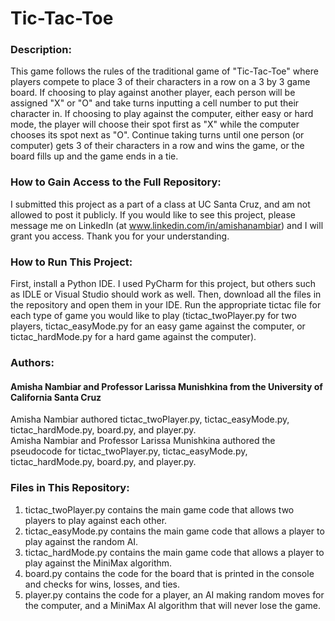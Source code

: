 # Tic-Tac-Toe
### Description:<br />
This game follows the rules of the traditional game of "Tic-Tac-Toe" where players compete to place 3 of their characters in a row on a 3 by 3 game board. If choosing to play against another player, each person will be assigned "X" or "O" and take turns inputting a cell number to put their character in. If choosing to play against the computer, either easy or hard mode, the player will choose their spot first as "X" while the computer chooses its spot next as "O". Continue taking turns until one person (or computer) gets 3 of their characters in a row and wins the game, or the board fills up and the game ends in a tie.

### How to Gain Access to the Full Repository:<br />
I submitted this project as a part of a class at UC Santa Cruz, and am not allowed to post it publicly. If you would like to see this project, please message me on LinkedIn (at www.linkedin.com/in/amishanambiar) and I will grant you access. Thank you for your understanding.

### How to Run This Project:<br />
First, install a Python IDE. I used PyCharm for this project, but others such as IDLE or Visual Studio should work as well. Then, download all the files in the repository and open them in your IDE. Run the appropriate tictac file for each type of game you would like to play (tictac_twoPlayer.py for two players, tictac_easyMode.py for an easy game against the computer, or tictac_hardMode.py for a hard game against the computer).<br />

### Authors:<br />
#### Amisha Nambiar and Professor Larissa Munishkina from the University of California Santa Cruz
Amisha Nambiar authored tictac_twoPlayer.py, tictac_easyMode.py, tictac_hardMode.py, board.py, and player.py.<br />
Amisha Nambiar and Professor Larissa Munishkina authored the pseudocode for tictac_twoPlayer.py, tictac_easyMode.py, tictac_hardMode.py, board.py, and player.py.<br />

### Files in This Repository:<br />
1. tictac_twoPlayer.py contains the main game code that allows two players to play against each other.<br />
2. tictac_easyMode.py contains the main game code that allows a player to play against the random AI.<br />
3. tictac_hardMode.py contains the main game code that allows a player to play against the MiniMax algorithm.<br />
4. board.py contains the code for the board that is printed in the console and checks for wins, losses, and ties.<br />
5. player.py contains the code for a player, an AI making random moves for the computer, and a MiniMax AI algorithm that will never lose the game.<br />
